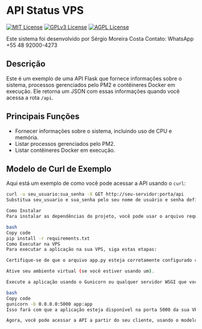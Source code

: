 # API Status VPS

[![MIT License](https://img.shields.io/badge/License-MIT-green.svg)](https://choosealicense.com/licenses/mit/)
[![GPLv3 License](https://img.shields.io/badge/License-GPL%20v3-yellow.svg)](https://choosealicense.com/licenses/gpl-3.0/)
[![AGPL License](https://img.shields.io/badge/license-AGPL-blue.svg)](https://choosealicense.com/licenses/gpl-3.0/)

Este sistema foi desenvolvido por Sérgio Moreira Costa
Contato: WhatsApp +55 48 92000-4273

## Descrição

Este é um exemplo de uma API Flask que fornece informações sobre o sistema, processos gerenciados pelo PM2 e contêineres Docker em execução. Ele retorna um JSON com essas informações quando você acessa a rota `/api`.

## Principais Funções

- Fornecer informações sobre o sistema, incluindo uso de CPU e memória.
- Listar processos gerenciados pelo PM2.
- Listar contêineres Docker em execução.

## Modelo de Curl de Exemplo

Aqui está um exemplo de como você pode acessar a API usando o `curl`:

```bash
curl -u seu_usuario:sua_senha -X GET http://seu-servidor:porta/api
Substitua seu_usuario e sua_senha pelo seu nome de usuário e senha definidos para autenticação básica, e seu-servidor e porta pelo endereço e porta onde a API está hospedada.

Como Instalar
Para instalar as dependências do projeto, você pode usar o arquivo requirements.txt. Certifique-se de ter o Python e o pip instalados e execute o seguinte comando no diretório do projeto:

bash
Copy code
pip install -r requirements.txt
Como Executar na VPS
Para executar a aplicação na sua VPS, siga estas etapas:

Certifique-se de que o arquivo app.py esteja corretamente configurado com as rotas e a lógica do seu projeto.

Ative seu ambiente virtual (se você estiver usando um).

Execute a aplicação usando o Gunicorn ou qualquer servidor WSGI que você preferir. Por exemplo:

bash
Copy code
gunicorn -b 0.0.0.0:5000 app:app
Isso fará com que a aplicação esteja disponível na porta 5000 da sua VPS.

Agora, você pode acessar a API a partir do seu cliente, usando o modelo de comando curl fornecido anteriormente.
```
